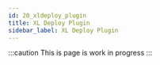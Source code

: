 ```yaml
---
id: 20_xldeploy_plugin
title: XL Deploy Plugin
sidebar_label: XL Deploy Plugin
---
```

:::caution
This is page is work in progress
:::



